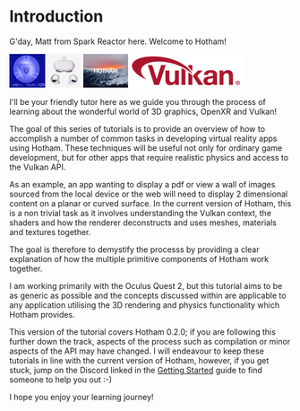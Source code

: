 # Introduction

G'day, Matt from Spark Reactor here.  Welcome to Hotham!

![Spark Reactor](../images/spark-reactor-icon.png) ![Oculus](../images/quest2-icon.png) ![Hotham](../images/hotham-icon.png) ![Vulkan](../images/vulkan-logo-scaled.png)

I'll be your friendly tutor here as we guide you through the process of learning about the wonderful world of 3D graphics, OpenXR and Vulkan!

The goal of this series of tutorials is to provide an overview of how to accomplish a number of common tasks in developing virtual reality apps using Hotham.  These techniques will be useful not only for ordinary game development, but for other apps that require realistic physics and access to the Vulkan API.

As an example, an app wanting to display a pdf or view a wall of images sourced from the local device or the web will need to display 2 dimensional content on a planar or curved surface.  In the current version of Hotham, this is a non trivial task as it involves understanding the Vulkan context, the shaders and how the renderer deconstructs and uses meshes, materials and textures together.

The goal is therefore to demystify the processs by providing a clear explanation of how the multiple primitive components of Hotham work together.

I am working primarily with the Oculus Quest 2, but this tutorial aims to be as generic as possible and the concepts discussed within are applicable to any application utilising the 3D rendering and physics functionality which Hotham provides.

This version of the tutorial covers Hotham 0.2.0; if you are following
this further down the track, aspects of the process such as compilation
or minor aspects of the API may have changed.  I will endeavour to keep these
tutorials in line with the current version of Hotham, however, if you get
stuck, jump on the Discord linked in the [Getting Started](https://github.com/leetvr/hotham/wiki/Getting-started) guide to find someone to help you out :-)

I hope you enjoy your learning journey!
